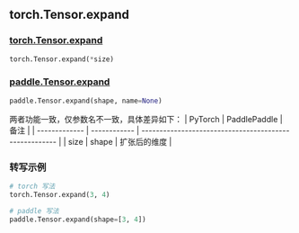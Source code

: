 ## torch.Tensor.expand
### [torch.Tensor.expand](https://pytorch.org/docs/stable/generated/torch.Tensor.expand.html?highlight=expand#torch.Tensor.expand)

```python
torch.Tensor.expand(*size)
```

### [paddle.Tensor.expand](https://www.paddlepaddle.org.cn/documentation/docs/zh/api/paddle/Tensor_cn.html#expand-shape-name-none)

```python
paddle.Tensor.expand(shape, name=None)
```

两者功能一致，仅参数名不一致，具体差异如下：
| PyTorch       | PaddlePaddle | 备注                                                   |
| ------------- | ------------ | ------------------------------------------------------ |
| size          | shape        | 扩张后的维度                                             |

### 转写示例

```python
# torch 写法
torch.Tensor.expand(3, 4)

# paddle 写法
paddle.Tensor.expand(shape=[3, 4])
```

